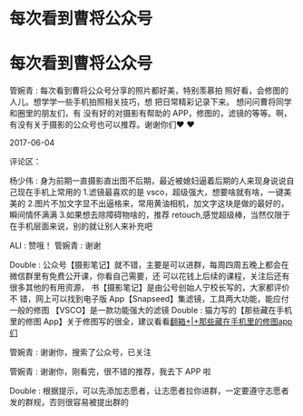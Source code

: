 # 每次看到曹将公众号

# 每次看到曹将公众号

管婉青 : 每次看到曹将公众号分享的照片都好美，特别羡慕拍 照好看，会修图的人儿。想学学一些手机拍照相关技巧，想 把日常精彩记录下来。 想问问曹将同学和圈里的朋友们，有 没有好的对摄影有帮助的 APP，修图的，滤镜的等等。啊， 有没有关于摄影的公众号也可以推荐。谢谢你们❤ ❤

2017-06-04

评论区：

杨少伟 : 身为前期一直摄影直出图不后期，最近被媳妇逼着后期的人来现身说说自己现在手机上常用的 1.滤镜最喜欢的是 vsco，超级强大，想要啥就有啥，一键美美的 2.图片不加文字显不出逼格来，常用黄油相机，加文字这块是做的最好的， 瞬间情怀满满 3.如果想去除障碍物啥的，推荐 retouch,感觉超级棒，当然仅限于在手机层面来说，别的就让别人来补充吧

ALI : 赞哦！ 管婉青 : 谢谢

Double : 公众号【摄影笔记】就不错，主要是可以进群，每周四周五晚上都会在微信群里有免费公开课，你看自己需要，还 可以花钱上后续的课程，关注后还有很多其他的有用资源， 书【摄影笔记】是由公号创始人宁校长写的，大家都评价不 错，网上可以找到电子版 App【Snapseed】集滤镜，工具两大功能，能应付一般的修图 【VSCO】是一款功能强大的滤镜 Double : 猫力写的【那些藏在手机里的修图 App】关于修图写的很全，建议看看[翻箱](https://mp.weixin.qq.com/s/SOoqk5hCqNjpkMqhJ0WT3A)[+|+](https://mp.weixin.qq.com/s/SOoqk5hCqNjpkMqhJ0WT3A)[那些藏在手机里的修图](https://mp.weixin.qq.com/s/SOoqk5hCqNjpkMqhJ0WT3A)[app](https://mp.weixin.qq.com/s/SOoqk5hCqNjpkMqhJ0WT3A)[们](https://mp.weixin.qq.com/s/SOoqk5hCqNjpkMqhJ0WT3A)

管婉青 : 谢谢你，搜索了公众号，已关注

管婉青 : 谢谢你，刚看完，很不错的推荐，我去下 APP 啦

Double : 根据提示，可以先添加志愿者，让志愿者拉你进群，一定要遵守志愿者发的群规，否则很容易被提出群的